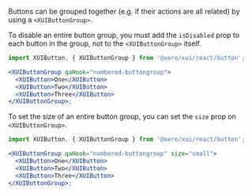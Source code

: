 Buttons can be grouped together (e.g. if their actions are all related) by using a `<XUIButtonGroup>`.

To disable an entire button group, you must add the `isDisabled` prop to each button in the group, not to the `<XUIButtonGroup>` itself.

```jsx harmony
import XUIButton, { XUIButtonGroup } from '@xero/xui/react/button';

<XUIButtonGroup qaHook="numbered-buttongroup">
  <XUIButton>One</XUIButton>
  <XUIButton>Two</XUIButton>
  <XUIButton>Three</XUIButton>
</XUIButtonGroup>;
```

To set the size of an entire button group, you can set the `size` prop on `<XUIButtonGroup>`.

```jsx harmony
import XUIButton, { XUIButtonGroup } from '@xero/xui/react/button';

<XUIButtonGroup qaHook="numbered-buttongroup" size="small">
  <XUIButton>One</XUIButton>
  <XUIButton>Two</XUIButton>
  <XUIButton>Three</XUIButton>
</XUIButtonGroup>;
```
